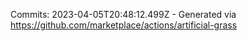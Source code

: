 Commits: 2023-04-05T20:48:12.499Z - Generated via https://github.com/marketplace/actions/artificial-grass
<br>
